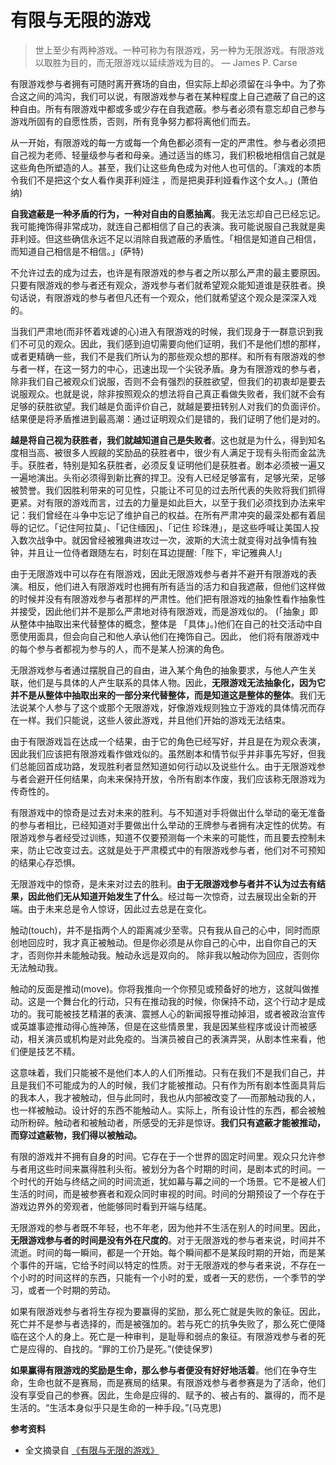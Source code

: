 # 有限与无限的游戏


> 世上至少有两种游戏。一种可称为有限游戏，另一种为无限游戏。有限游戏以取胜为目的，而无限游戏以延续游戏为目的。 — James P. Carse

有限游戏参与者拥有可随时离开赛场的自由，但实际上却必须留在斗争中。为了弥合这之间的鸿沟，我们可以说，有限游戏参与者在某种程度上自己遮蔽了自己的这种自由。所有有限游戏中都或多或少存在自我遮蔽。参与者必须有意忘却自己参与游戏所固有的自愿性质，否则，所有竞争努力都将离他们而去。

从一开始，有限游戏的每一方或每一个角色都必须有一定的严肃性。参与者必须把自己视为老师、轻量级参与者和母亲。通过适当的练习，我们积极地相信自己就是这些角色所塑造的人。甚至，我们让这些角色成为对他人也可信的。「演戏的本质令我们不是把这个女人看作奥菲利娅注 ，而是把奥菲利娅看作这个女人。」(萧伯纳)

**自我遮蔽是一种矛盾的行为，一种对自由的自愿抽离**。我无法忘却自己已经忘记。我可能掩饰得非常成功，就连自己都相信了自己的表演。我可能说服自己我就是奥菲利娅。但这些确信永远不足以消除自我遮蔽的矛盾性。「相信是知道自己相信，而知道自己相信是不相信。」(萨特)

不允许过去的成为过去，也许是有限游戏的参与者之所以那么严肃的最主要原因。只要有限游戏的参与者还有观众，游戏参与者们就希望观众能知道谁是获胜者。换句话说，有限游戏的参与者但凡还有一个观众，他们就希望这个观众是深深入戏的。

当我们严肃地(而非怀着戏谑的心)进入有限游戏的时候，我们现身于一群意识到我们不可见的观众。因此，我们感到迫切需要向他们证明，我们不是他们想的那样，或者更精确一些，我们不是我们所认为的那些观众想的那样。和所有有限游戏的参与者一样，在这一努力的中心，迅速出现一个尖锐矛盾。身为有限游戏的参与者，除非我们自己被观众们说服，否则不会有强烈的获胜欲望，但我们的初衷却是要去说服观众。也就是说，除非按照观众的想法将自己真正看做失败者，我们就不会有足够的获胜欲望。我们越是负面评价自己，就越是要扭转别人对我们的负面评价。结果便是将矛盾推进到最高潮：通过证明观众们是错的，我们证明了他们是对的。

**越是将自己视为获胜者，我们就越知道自己是失败者**。这也就是为什么，得到知名度相当高、被很多人觊觎的奖励品的获胜者中，很少有人满足于现有头衔而金盆洗手。获胜者，特别是知名获胜者，必须反复证明他们是获胜者。剧本必须被一遍又一遍地演出。头衔必须得到新比赛的捍卫。没有人已经足够富有，足够光荣，足够被赞誉。我们因胜利带来的可见性，只能让不可见的过去所代表的失败将我们抓得更紧。对有限的游戏而言，过去的力量是如此巨大，以至于我们必须找到办法来牢记：我们曾经在斗争中忘记了维护自己的权益。在所有严肃冲突的最深处都有着屈辱的记忆。「记住阿拉莫」、「记住缅因」、「记住 珍珠港」，是这些呼喊让美国人投入数次战争中。就因曾经被雅典进攻过一次，波斯的大流士就变得对战争情有独钟，并且让一位侍者跟随左右，时刻在耳边提醒:「陛下，牢记雅典人!」

由于无限游戏中可以存在有限游戏，因此无限游戏参与者并不避开有限游戏的表演。相反，他们进入有限游戏时也拥有所有适当的活力和自我遮蔽，但他们这样做的时候并没有有限游戏参与者那样的严肃性。他们把有限游戏的抽象性看作抽象性并接受，因此他们并不是那么严肃地对待有限游戏，而是游戏似的。 (「抽象」即从整体中抽取出来代替整体的概念，整体是 「具体」。)他们在自己的社交活动中自愿使用面具，但会向自己和他人承认他们在掩饰自己。因此， 他们将有限游戏中的每个参与者都视为参与的人，而不是某人扮演的角色。

无限游戏参与者通过摆脱自己的自由，进入某个角色的抽象要求，与他人产生关联，他们是与具体的人产生联系的具体人物。因此，**无限游戏无法抽象化，因为它并不是从整体中抽取出来的一部分来代替整体，而是知道这是整体的整体**。我们无法说某个人参与了这个或那个无限游戏，好像游戏规则独立于游戏的具体情况而存在一样。我们只能说，这些人彼此游戏，并且他们开始的游戏无法结束。

由于有限游戏旨在达成一个结果，由于它的角色已经写好，并且是在为观众表演，因此我们应该把有限游戏看作做戏似的。虽然剧本和情节似乎并非事先写好，但我们总能回首成功路，发现胜利者显然知道如何行动以及说些什么。由于无限游戏参与者会避开任何结果，向未来保持开放，令所有剧本作废，我们应该称无限游戏为传奇性的。

有限游戏中的惊奇是过去对未来的胜利。与不知道对手将做出什么举动的毫无准备的参与者相比，已经知道对手要做出什么举动的王牌参与者拥有决定性的优势。有限游戏参与者经受过训练，知道不仅要预测每一个未来的可能性，而且要去控制未来，防止它改变过去。这就是处于严肃模式中的有限游戏参与者，他们对不可预知的结果心存恐惧。

无限游戏中的惊奇，是未来对过去的胜利。**由于无限游戏参与者并不认为过去有结果，因此他们无从知道开始发生了什么**。经过每一次惊奇，过去展现出全新的开端。由于未来总是令人惊讶，因此过去总是在变化。

触动(touch)，并不是指两个人的距离减少至零。只有我从自己的心中，同时而原创地回应时，我才真正被触动。但是你必须是从你自己的心中，出自你自己的天才，否则你并未能触动我。触动永远是双向的。 除非我以触动你为回应，否则你无法触动我。

触动的反面是推动(move)。你将我推向一个你预见或预备好的地方，这就叫做推动。这是一个舞台化的行动，只有在推动我的时候，你保持不动，这个行动才是成功的。我可能被技艺精湛的表演、震撼人心的新闻报导推动掉泪，或者被政治宣传或英雄事迹推动得心旌神荡，但是在这些情景里，我是因某些程序或设计而被感动，相关演员或机构是对此免疫的。当演员被自己的表演弄哭，从剧本性来看，他们便是技艺不精。

这意味着，我们只能被不是他们本人的人们所推动。只有在我们不是我们自己，并且是我们不可能成为的人的时候，我们才能被推动。只有作为所有剧本性面具背后的我本人，我才被触动，但与此同时，我也从内部被改变了──而那触动我的人，也一样被触动。设计好的东西不能触动人。实际上，所有设计性的东西，都会被触动所粉碎。触动者和被触动者，所感受的无非是惊讶。**我们只有遮蔽才能被推动，而穿过遮蔽物，我们得以被触动。**

有限的游戏并不拥有自身的时间。它存在于一个世界的固定时间里。观众只允许参与者用这些时间来赢得胜利头衔。被划分为各个时期的时间，是剧本式的时间。一个时代的开始与终结之间的时间流逝，犹如幕与幕之间的一个场景。它不是被人们生活的时间，而是被参赛者和观众同时审视的时间。时间的分期预设了一个存在于游戏边界外的旁观者，他能够同时看到开端与结尾。

无限游戏的参与者既不年轻，也不年老，因为他并不生活在别人的时间里。因此，**无限游戏参与者的时间是没有外在尺度的**。对于无限游戏的参与者来说，时间并不流逝。时间的每一瞬间，都是一个开始。每个瞬间都不是某段时期的开始，而是某个事件的开端，它给予时间以特定的性质。对于无限游戏的参与者来说，不存在一个小时的时间这样的东西，只能有一个小时的爱，或者一天的悲伤，一个季节的学习，或者一个时期的劳动。

如果有限游戏参与者将生存视为要赢得的奖励，那么死亡就是失败的象征。因此，死亡并不是参与者选择的，而是被强加的。若与死亡的抗争失败了，那么死亡便降临在这个人的身上。死亡是一种审判，是耻辱和弱点的象征。有限游戏参与者的死亡是应得的、自找的。“罪的工价乃是死。”(使徒保罗)

**如果赢得有限游戏的奖励是生命，那么参与者便没有好好地活着**。他们在争夺生命，生命也就不是赛局，⽽是赛局的结果。有限游戏参与者参赛是为了活命，他们没有享受⾃己的参赛。因此，生命是应得的、赋予的、被占有的、赢得的，⽽不是生活的。“⽣活本身似乎只是⽣命的一种手段。”(马克思)

**参考资料**

- 全文摘录自 [《有限与无限的游戏》](https://book.douban.com/subject/25742296/)
